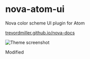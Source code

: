 # nova-atom-ui

Nova color scheme UI plugin for Atom

[trevordmiller.github.io/nova-docs](https://trevordmiller.github.io/nova-docs)

![Theme screenshot](https://cloud.githubusercontent.com/assets/378023/8842525/4215f26c-3136-11e5-9d94-d2c078a05d24.png)

Modified

